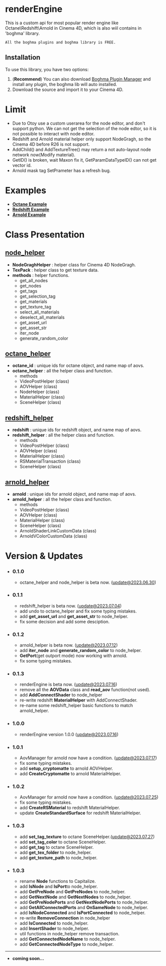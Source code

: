 # renderEngine
This is a custom api for most popular render engine like Octane\Redshift\Arnold in Cinema 4D, which is also wiil contains in 'boghma' library.
```
All the boghma plugins and boghma library is FREE.
```

## Installation
To use this library, you have two options:

1. (**Recommend**) You can also download [Boghma Plugin Manager](https://github.com/DunHouGo/Boghma-Plugin-HUB) and install any plugin, the boghma lib will auto installed.
2. Download the source and import it to your Cinema 4D.
   
# Limit
- Due to Otoy use a custom userarea for the node editor, and don't support python. We can not get the selection of the node edtor, so it is not possible to interact with node editor. 
- Redshift and Arnold material helper only support NodeGragh, so the Cinema 4D before R26 is not support.
- AddChild() and AddTextureTree() may return a not auto-layout node network now(Modify material).
- GetID() is broken, wait Maxon fix it, GetParamDataTypeID() can not get vector id.
- Arnold mask tag SetPrameter has a refresh bug.


# Examples
- [__Octane Example__](./octane/octane_examples.py)
- [__Redshift Example__](./redshift/redshift_examples.py)
- [__Arnold Example__](./arnold/arnold_examples.py)


# Class Presentation

## [node_helper](./node_helper.md)
- __NodeGraghHelper__ : helper class for Cinema 4D NodeGragh.
- __TexPack__ : helper class to get texture data.
- __methods__ : helper functions.
  - get_all_nodes
  - get_nodes
  - get_tags
  - get_selection_tag
  - get_materials
  - get_texture_tag
  - select_all_materials
  - deselect_all_materials
  - get_asset_url
  - get_asset_str
  - iter_node
  - generate_random_color

## [octane_helper](./octane/Octane.md)
- __octane_id__ : unique ids for octane object, and name map of aovs.
- __octane_helper__ : all the helper class and function.
  - methods
  - VideoPostHelper (class)
  - AOVHelper (class)
  - NodeHelper (class)
  - MaterialHelper (class)
  - SceneHelper (class)

## [redshift_helper](./redshift/Redshift.md)
- __redshift__ : unique ids for redshift object, and name map of aovs.
- __redshift_helper__ : all the helper class and function.
  - methods
  - VideoPostHelper (class)
  - AOVHelper (class)
  - MaterialHelper (class)
  - RSMaterialTransaction (class)
  - SceneHelper (class)

## [arnold_helper](./arnold/Arnold.md)
- __arnold__ : unique ids for arnold object, and name map of aovs.
- __arnold_helper__ : all the helper class and function.
  - methods
  - VideoPostHelper (class)
  - AOVHelper (class)
  - MaterialHelper (class)
  - SceneHelper (class)
  - ArnoldShaderLinkCustomData (class)
  - ArnoldVColorCustomData (class)

# Version & Updates
- ### 0.1.0
  - octane_helper and node_helper is beta now. (update@2023.06.30)
- ### 0.1.1
  - redshift_helper is beta now. (update@2023.07.04)
  - add undo to octane_helper and fix some typing mistakes.
  - add **get_asset_url** and **get_asset_str** to node_helper.
  - fix some decision and add some desciption.
- ### 0.1.2
  - arnold_helper is beta now. (update@2023.07.12)
  - add **iter_node** and **generate_random_color** to node_helper.
  - **GetPort**(get outport mode) now working with arnold.
  - fix some typing mistakes.
- ### 0.1.3
  - renderEngine is beta now. (update@2023.07.16)
  - remove all the **AOVData** class and **read_aov** function(not used).
  - add **AddConnectShader** to node_helper
  - re-write redshift **MaterialHelper** with AddConnectShader.
  - re-name some redshift_helper basic functions to match arnold_helper.
- ### 1.0.0
  - renderEngine version 1.0.0 (update@2023.07.16)
- ### 1.0.1
  - AovManager for arnold now have a condition. (update@2023.07.17)
  - fix some typing mistakes.
  - add **setup_cryptomatte** to arnold AOVHelper.
  - add **CreateCryptomatte** to arnold MaterialHelper.
- ### 1.0.2
  - AovManager for arnold now have a condition. (update@2023.07.25)
  - fix some typing mistakes.
  - add **CreateRSMaterial** to redshift MaterialHelper.
  - update **CreateStandardSurface** for redshift MaterialHelper.
- ### 1.0.3
  - add **set_tag_texture** to octane SceneHelper.(update@2023.07.27)
  - add **set_tag_color** to octane SceneHelper.
  - add **get_tag** to octane SceneHelper.
  - add **get_tex_folder** to node_helper.
  - add **get_texture_path** to node_helper.
- ### 1.0.3
  - rename **Node** functions to Capitalize.
  - add **IsNode** and **IsPort**to node_helper.
  - add **GetPreNode** and **GetPreNodes** to node_helper.
  - add **GetNextNode** and **GetNextNodes** to node_helper.
  - add **GetPreNodePorts** and **GetNextNodePorts** to node_helper.
  - add **GetAllConnectedPorts** and **OnSameNode** to node_helper.
  - add **IsNodeConnected** and **IsPortConnected** to node_helper.
  - re-write **RemoveConnection** in node_helper
  - add **IsConnected** to node_helper.
  - add **InsertShader** to node_helper.
  - util functions in node_helper remove transaction.
  - add **GetConnectedNodeName** to node_helper.
  - add **GetConnectedNodeType** to node_helper.



---
- __coming soon...__